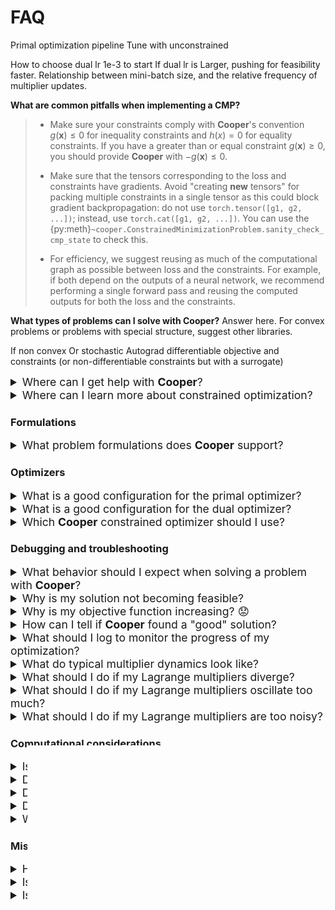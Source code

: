 # FAQ

Primal optimization pipeline
  Tune with unconstrained

How to choose dual lr
  1e-3 to start
  If dual lr is Larger, pushing for feasibility faster.
  Relationship between mini-batch size, and the relative frequency of multiplier updates.



**What are common pitfalls when implementing a CMP?**

> * Make sure your constraints comply with **Cooper**'s  convention $g(\boldsymbol{x}) \leq 0$ for inequality constraints and $h(x) = 0$ for equality constraints. If you have a greater than or equal constraint $g(\boldsymbol{x}) \geq 0$, you should provide **Cooper** with $-g(\boldsymbol{x}) \leq 0$.
>
> * Make sure that the tensors corresponding to the loss and constraints have gradients. Avoid "creating **new** tensors" for packing multiple constraints in a single tensor as this could block gradient backpropagation: do not use `torch.tensor([g1, g2, ...])`; instead, use `torch.cat([g1, g2, ...])`. You can use the {py:meth}`~cooper.ConstrainedMinimizationProblem.sanity_check_cmp_state` to check this.
>
> * For efficiency, we suggest reusing as much of the computational graph as possible between loss and the constraints. For example, if both depend on the outputs of a neural network, we recommend performing a single forward pass and reusing the computed outputs for both the loss and the constraints.

**What types of problems can I solve with <b>Cooper</b>?**
Answer here. For convex problems or problems with special structure, suggest other libraries.


If non convex
Or stochastic
Autograd differentiable objective and constraints (or non-differentiable constraints but with a surrogate)


<details>
  <summary style="font-size: 1.1rem;">
    Where can I get help with <b>Cooper</b>?
  </summary>
  <div style="margin-left: 20px;">
    You can ask questions and get help on our <a href="https://discord.gg/Aq5PjH8m6E">Discord server</a>.
  </div>
</details>

<details>
  <summary style="font-size: 1.1rem;">
    Where can I learn more about constrained optimization?
  </summary>
  <div style="margin-left: 20px;">
    You can find more on convex constrained optimization in <a href="https://web.stanford.edu/~boyd/cvxbook/">Convex Optimization</a> by Boyd and Vandenberghe.
    For non-convex constrained optimization, you can check out <a href="http://athenasc.com/nonlinbook.html">Nonlinear Programming</a> by Bertsekas.
  </div>
</details>

### Formulations

<details>
  <summary style="font-size: 1.1rem;">
    What problem formulations does <b>Cooper</b> support?
  </summary>
  <div style="margin-left: 20px;">
    <b>Cooper</b> supports the following formulations:
    <ul>
      <li><a href="https://cooper.readthedocs.io/en/latest/formulations.html#lagrangian-formulations">Lagrangian Formulation.</a></li>
      <li><a href="https://cooper.readthedocs.io/en/latest/formulations.html#quadratic-penalty-formulations">Quadratic Penalty Formulation.</a></li>
      <li><a href="https://cooper.readthedocs.io/en/latest/formulations.html#augmented-lagrangian-formulations">Augmented Lagrangian Formulation.</a></li>
    </ul>
  </div>
</details>

### Optimizers

<details>
  <summary style="font-size: 1.1rem;">
    What is a good configuration for the primal optimizer?
  </summary>
  <div style="margin-left: 20px;">
    You can use whichever optimizer you prefer for your task, e.g., SGD, Adam, ...
  </div>
</details>

<details>
  <summary style="font-size: 1.1rem;">
    What is a good configuration for the dual optimizer?
  </summary>
  <div style="margin-left: 20px;">
    For the dual optimizer, we recommend starting with SGD. If the dual learning rate is difficult to tune or if the Lagrange multipliers present oscillations, we recommend using <a href="TODO">nuPI</a>.
  </div>
</details>

<details>
  <summary style="font-size: 1.1rem;">
    Which <b>Cooper</b> constrained optimizer should I use?
  </summary>
  <div style="margin-left: 20px;">
    <b>Cooper</b> provides a range of CooperOptimizers to choose from. The <b>AlternatingDualPrimalOptimizer</b> is a good starting point. For details, <a href=https://cooper.readthedocs.io/en/latest/optim.html>see</a>.
  </div>
</details>

### Debugging and troubleshooting

<details>
    <summary style="font-size: 1.1rem;">
    What behavior should I expect when solving a problem with <b>Cooper</b>?</summary>
    <div>
        <ol>
            <li><b>If the initial solution is feasible:</b>
                <ul>
                    <li>The loss will decrease.</li>
                    <li>Multipliers will remain at 0.</li>
                    <li>However, reducing the loss may sometimes introduce constraint violations, leading to behavior similar to the <i>infeasible case</i>.</li>
                </ul>
            </li>
            <li><b>If the initial solution is infeasible:</b>
                <ul>
                    <li>The loss will initially decrease while multipliers "warm up."</li>
                    <li>As multipliers increase in magnitude, constraint violations should reduce. However, this may lead the loss to temporarily rise.</li>
                    <li>Once feasibility is reached, the loss should begin decreasing again.</li>
                    <li>If a constraint violation switches signs (e.g., an inequality becomes strictly satisfied), the corresponding multiplier should decrease. For inequalities, it may reach 0.</li>
                    <li>Eventually, both the loss and constraint violations should stabilize at an equilibrium.</li>
                </ul>
            </li>
        </ol>
    </div>
</details>


<details>
  <summary style="font-size: 1.1rem;">
    Why is my solution not becoming feasible?
  </summary>
  <div style="margin-left: 20px;">
    <ol>
      <li><b>Assess whether your problem has feasible points</b>. If this cannot be determined from examining the constraints, try solving a "relaxed" version of the problem, where you focus only on finding feasible solutions without minimizing the loss. If you cannot find a feasible solution, your problem may be infeasible.</li>
      <li>Once you've confirmed feasibility, monitor the model's progress toward it. <b>If the primal parameters are not moving sufficiently fast toward feasibility, try adjusting (increasing) the dual learning rate</b> to apply more pressure on achieving feasibility.</li>
    </ol>
  </div>
</details>

<details>
  <summary style="font-size: 1.1rem;">
    Why is my objective function increasing? 😟
  </summary>
  <div style="margin-left: 20px;">
    <b>It is common for the loss to temporarily increase when solving constrained optimization problems</b>, particularly when constraints are violated. This occurs because the drive for feasibility can conflict with minimizing the loss, causing a brief increase in the objective. However, as the optimization progresses, the loss should stabilize and potentially decrease, as the variables strike a balance between ensuring feasibility and achieving optimality.
  </div>
</details>

<details>
  <summary style="font-size: 1.1rem;">
    How can I tell if <b>Cooper</b> found a "good" solution?
  </summary>
  <div style="margin-left: 20px;">
  Consider the solution to the unconstrained version of the problem (with the same objective). This solution provides a lower bound for the constrained problem, as it can optimize the objective without needing to satisfy the constraints. Thus, <b>if Cooper's solution to the constrained problem is close to the unconstrained solution, it is likely a good one</b>.

  However, for nonconvex problems, the solutions found for either problem may not be globally optimal, making such assessments more challenging.

  </div>
</details>

<details>
  <summary style="font-size: 1.1rem;">
    What should I log to monitor the progress of my optimization?
  </summary>
  <div style="margin-left: 20px;">
    Log the loss, constraint violations, multiplier values, and the Lagrangian.
  </div>
</details>

<details>
  <summary style="font-size: 1.1rem;">
    What do typical multiplier dynamics look like?
  </summary>
  <div style="margin-left: 20px;">
    <ul>
      <li><b>Inequality constraints:</b>
        <ul>
          <li>If a constraint is violated, its corresponding Lagrange multiplier increases to penalize the violation.</li>
          <li>If the constraint is strictly satisfied, the multiplier decreases, shifting focus toward minimizing the loss.</li>
          <li>At convergence, the multipliers for strictly satisfied constraints should be zero, while those for violated constraints stabilize at a positive value.</li>
        </ul>
      </li>
      <li><b>Equality constraints:</b>
        <ul>
          <li>If the constraint is violated, the multiplier increases (or decreases).</li>
          <li>The multiplier stabilizes once the constraint is satisfied.</li>
        </ul>
      </li>
    </ul>
  </div>
</details>


<details>
  <summary style="font-size: 1.1rem;">
    What should I do if my Lagrange multipliers diverge?
  </summary>
  <div style="margin-left: 20px;">
    <ol>
      <li>If your problem does not have any feasible solutions, the Lagrange multipliers may grow indefinitely.</li>
      <li>Typically, the growth of Lagrange multipliers is accompanied by a corresponding response from the primal parameters moving toward feasibility. If there is no response from the primal parameters, it could be due to the primal learning rate being too low.</li>
      <li>If the primal learning rate is properly tuned and there is still no response, this may indicate one of the following:
        <ul>
          <li>The problem is infeasible.</li>
          <li>The constraint gradients are vanishing, impeding movement toward feasibility. In this case, you may try reformulating the constraints to avoid vanishing gradients.</li>
        </ul>
      </li>
    </ol>
  </div>
</details>

<details>
  <summary style="font-size: 1.1rem;">
    What should I do if my Lagrange multipliers oscillate too much?
  </summary>
  <div style="margin-left: 20px;">
    Oscillations in Lagrange multipliers are common due to the game structure of the Lagrangian formulation, where feasibility and optimality must be balanced. However, if the oscillations become too severe, try the following:
    <ol>
      <li>Decrease one or both of the primal and dual learning rates.</li>
      <li>Consider a different dual optimizer, such as <a href="https://cooper.readthedocs.io/en/latest/torch_optimizers.html#nupi">nuPI</a>, which is designed to mitigate oscillations.</li>
    </ol>
  </div>
</details>

<details>
  <summary style="font-size: 1.1rem;">
    What should I do if my Lagrange multipliers are too noisy?
  </summary>
  <div style="margin-left: 20px;">
    Stochastic constraint estimation, such as when constraints depend on training data and are estimated from mini-batches, can introduce noise in the Lagrange multipliers. This stochasticity makes it difficult to determine feasibility, as a constraint may be satisfied for some stochastic samples but not others, leading to erratic multiplier updates.

    If you're experiencing noisy multipliers, consider these strategies:
    <ol>
      <li>Evaluate constraints at the epoch level or average them across multiple epochs to smooth the estimates.</li>
      <li>Increase the batch size to reduce variance in constraint estimations.</li>
      <li>Use variance reduction techniques like SAGA or SVRG. These methods compute aggregate constraint measurements across mini-batches, providing more stable multiplier updates.</li>
    </ol>
  </div>
</details>


### Computational considerations

<details>
  <summary style="font-size: 1.1rem;">
    Is <b>Cooper</b> computationally expensive?
  </summary>
  <div style="margin-left: 20px;">
    No, <b>Cooper</b> is computationally efficient, comparable to solving unconstrained minimization problems in PyTorch. The only additional cost is the storage and updating of the Lagrange multipliers, which is generally negligible in large-scale machine learning applications.

    In terms of computation, <b>Cooper</b> does not require extra forward or backward passes compared to an unconstrained problem:
    <ul>
      <li>The forward pass computes the Lagrangian by evaluating both the loss and constraints. In many cases, such as when the constraint depends on the model's output, the computational graph for the loss and constraints is largely shared. Additionally, the Lagrangian is a linear combination of the loss and constraints, making it inexpensive to compute.</li>
      <li>The backward pass backpropagates through the loss and constraints, which is already required when minimizing the loss. The gradient of the Lagrangian with respect to the multipliers corresponds to the constraint violations themselves, so no additional backward passes or gradients are needed to update the multipliers. Only the already evaluated constraint violations are used.</li>
    </ul>

    Additionally, <b>Cooper</b> takes advantage of PyTorch's autograd functionality and GPU acceleration for these operations.

    In terms of storage, you need to store the value of each Lagrange multiplier (one per constraint). This storage requirement is typically negligible unless the number of constraints exceeds the model or data sizes.
  </div>
</details>

<details>
  <summary style="font-size: 1.1rem;">
    Does <b>Cooper</b> support GPU acceleration?
  </summary>
  <div style="margin-left: 20px;">
    Yes, <b>Cooper</b> supports GPU acceleration through PyTorch.
  </div>
</details>

<details>
  <summary style="font-size: 1.1rem;">
    Does <b>Cooper</b> support DDP execution?
  </summary>
  <div style="margin-left: 20px;">
    Currently, <b>Cooper</b> does not support DDP execution, but we have plans to implement this in the future.
  </div>
</details>

<details>
  <summary style="font-size: 1.1rem;">
    Does <b>Cooper</b> support AMP?
  </summary>
  <div style="margin-left: 20px;">
    We have not tested <b>Cooper</b> with AMP, so we cannot guarantee that it operates as expected.
  </div>
</details>

<details>
  <summary style="font-size: 1.1rem;">
    What if my problem has a lot of constraints?
  </summary>
  <div style="margin-left: 20px;">
    If your problem involves a large number of constraints, you can use <a href="https://cooper.readthedocs.io/en/latest/multipliers.html#indexed-multipliers">IndexedMultipliers</a> or <a href="https://cooper.readthedocs.io/en/latest/multipliers.html#implicit-multipliers">ImplicitMultipliers</a>. The former allows for efficient indexing of the multiplier object, while the latter avoids explicitly storing them by considering a parametric representation instead.
  </div>
</details>

### Miscellaneous

<details>
  <summary style="font-size: 1.1rem;">
    How do I cite <b>Cooper</b>?
  </summary>
  <div style="margin-left: 20px;">
    To cite <b>Cooper</b>, please cite [this paper](link-to-paper):
    #TODO: Add link to paper

    @misc{gallegoPosada2025cooper,
        author={Gallego-Posada, Jose and Ramirez, Juan and Hashemizadeh, Meraj and Lacoste-Julien, Simon},
        title={{Cooper: A Library for Constrained Optimization in Deep Learning}},
        howpublished={\url{https://github.com/cooper-org/cooper}},
        year={2025}
    }

  </div>
</details>

<details>
  <summary style="font-size: 1.1rem;">
    Is there a JAX version of <b>Cooper</b>?
  </summary>
  <div style="margin-left: 20px;">
    Not at the moment, but we’d love to see a JAX version of Cooper!
  </div>
</details>

<details>
  <summary style="font-size: 1.1rem;">
    Is there a TensorFlow version of <b>Cooper</b>?
  </summary>
  <div style="margin-left: 20px;">
    Not exactly, but you can use TensorFlow Constrained Optimization (TFCO) for similar functionality.
  </div>
</details>

